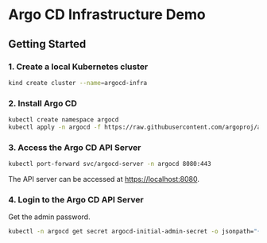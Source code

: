 # Argo CD Infrastructure Demo

## Getting Started

### 1. Create a local Kubernetes cluster

```bash
kind create cluster --name=argocd-infra
```

### 2. Install Argo CD

```bash
kubectl create namespace argocd
kubectl apply -n argocd -f https://raw.githubusercontent.com/argoproj/argo-cd/stable/manifests/install.yaml
```

### 3. Access the Argo CD API Server

```bash
kubectl port-forward svc/argocd-server -n argocd 8080:443
```

The API server can be accessed at <https://localhost:8080>.

### 4. Login to the Argo CD API Server

Get the admin password.

```bash
kubectl -n argocd get secret argocd-initial-admin-secret -o jsonpath="{.data.password}" | base64 -d && echo
```
